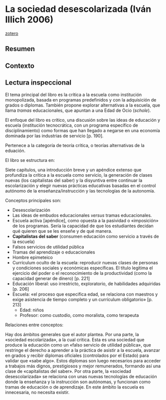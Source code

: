 # La sociedad desescolarizada (Iván Illich 2006)
[zotero](zotero://select/items/@illich2006a)

## Resumen


## Contexto

## Lectura inspeccional
<!--Basado en: el título, prefacio, contraportada, epígrafe, solapa-->

El tema principal del libro es la crítica a la escuela como institución monopolizada, basada en programas predefinidos y con la adquisición de grados o diplomas. También propone explorar alternativas a la escuela, que llama *tramas* educacionales, que apuntan a una Edad de Ocio (*schole*).

El enfoque del libro es crítico, una discusión sobre las ideas de educación y escuela (institución tecnocrática, con un programa específico de disciplinamiento) como formas que han llegado a negarse en una economía dominada por las industrias de servicio [p. 190].

Pertenece a la categoría de teoría crítica, o teorías alternativas de la eduación.

<!--Basado en: la tabla de contenido, índices, apéndices-->
El libro se estructura en:

Siete capítulos, una introducción breve y un apéndice extenso que profundiza la crítica a la escuela como servicio, la generación de clases nuevas (los capitalistas del saber) y la disyuntiva entre continuar la escolarización y elegir nuevas prácticas educativas basadas en el control autónomo de la enseñanza/instrucción y las tecnologías de la autonomía.

Conceptos principales son:

- Desescolarización
- Las ideas de embudos educacionales *versus* tramas educacionales.
- Escuela activa [apéndice], como opuesta a la pasividad o «imposición» de los programas. Sería la capacidad de que los estudiantes decidan qué quieren que se les enseñe y de qué manera.
- **Capitalistas del saber** (consumen educación como servicio a través de la escuela)
- Falsos servicios de utilidad pública
- Tramas del aprendizaje o educacionales
- Hombre epimeteico
- Currículum oculto de la escuela: reproducir nuevas clases de personas y condiciones sociales y económicas específicas. El título legitima el ejercicio del poder o el reconocimiento de la productividad (como la capacidad generar de dinero) [p. 221]
- Educación liberal: uso irrestricto, exploratorio, de habilidades adquiridas [p. 206]
- Escuela: «el proceso que especifica edad, se relaciona con maestros y exige asistencia de tiempo completo y un currículum obligatorio» [p. 213]
    - Edad: niños
    - Profesor: como custodio, como moralista, como terapeuta

Relaciones entre conceptos:

Hay dos ámbitos generales que el autor plantea. Por una parte, la «sociedad escolarizada», a la cual critica. Esta es una sociedad que produce la educación como un «falso servicio de utilidad pública», que restringe el derecho a aprender a la práctica de asistir a la escuela, avanzar en grados y recibir diplomas oficiales (controlados por el Estado) para validar que «sabe algo». Estos diplomas son luego necesarios para acceder a trabajos más dignos, prestigiosos y mejor remunerados, formando así una clase de «capitalistas del saber». Por otra parte, la «sociedad desescolarizada» se relaciona con unas nuevas tecnologías de educación donde la enseñanza y la instrucción son autónomas, y funcionan como tramas de educación o de aprendizaje. En este ámbito la escuela es innecesaria, no necesita existir.

<!--Basado en: escaneo de páginas, lectura inicial de capítulos-->



<!--El libro me gustó / no me gustó porque-->

<!--Según la lectura rápida-->



